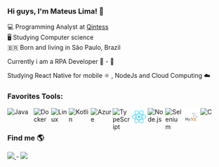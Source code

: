 ### Hi guys, I'm Mateus Lima! :call_me_hand:

💻 Programming Analyst at [Qintess](https://qintess.com/) <br>
:desktop_computer: Studying Computer science <br>
🇧🇷 Born and living in São Paulo, Brazil <br>

Currently i am a RPA Developer :mechanical_arm: - :robot:

Studying React Native for mobile :atom_symbol: , NodeJs and Cloud Computing :cloud:

### Favorites Tools:
<img align="left" alt="Java" width="60px" src="https://user-images.githubusercontent.com/49004830/89723232-ef05a580-d9c9-11ea-98c2-e2957d8bfda8.png" />
<img align="left" alt="Docker" width="40px" src="https://user-images.githubusercontent.com/49004830/89722877-6e44aa80-d9c5-11ea-9460-92f638eec74f.png" />
<img align="left" alt="Linux" width="40px" src="https://user-images.githubusercontent.com/49004830/89722898-a0560c80-d9c5-11ea-8ee6-9c457305e3c9.png" />
<img align="left" alt="Kotlin" width="50px" src="https://user-images.githubusercontent.com/49004830/89722931-f460f100-d9c5-11ea-8ff6-457faee5456c.png" />
<img align="left" alt="Azure" width="50px" src="https://user-images.githubusercontent.com/49004830/89722936-24a88f80-d9c6-11ea-90ef-f3379161e340.png" /> 
<img align="left" alt="TypeScript" width="40px" src="https://user-images.githubusercontent.com/38151364/89708934-a7dbce00-d951-11ea-8ff1-1b7991267c05.png" />
<img align="left" alt="React" width="40px" src="https://raw.githubusercontent.com/github/explore/80688e429a7d4ef2fca1e82350fe8e3517d3494d/topics/react/react.png" />
<img align="left" alt="Node.js" width="40px" src="https://user-images.githubusercontent.com/38151364/89709011-5718a500-d952-11ea-8b62-cbba56cbe1cd.png" />
<img align="left" alt="Selenium" width="40px" src="https://icon-library.com/images/selenium-icon/selenium-icon-19.jpg" />
<img align="left" alt="MySQL" width="40px" src="https://raw.githubusercontent.com/github/explore/80688e429a7d4ef2fca1e82350fe8e3517d3494d/topics/mysql/mysql.png" />
<img align="left" alt="C" width="40px" src="https://user-images.githubusercontent.com/38151364/89708902-4ca9db80-d951-11ea-9a2f-e81e66fb4d0d.png" /> <br/><br/>


### Find me 🌎


<a href="https://www.linkedin.com/in/mateuslm/" target="_blank">
<img width=45 src="https://user-images.githubusercontent.com/38081852/86829801-3b786100-c06b-11ea-81de-7c1023d6214a.png">
</a>
 - 
<a href="https://instagram.com/mateuslmatos" target="_blank">
<img width=45 src="https://user-images.githubusercontent.com/38081852/86829800-3adfca80-c06b-11ea-866a-4b6e716f7ed0.png">
</a>
